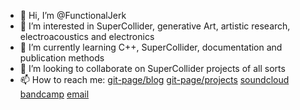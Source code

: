 - 👋 Hi, I’m @FunctionalJerk
- 👀 I’m interested in SuperCollider, generative Art, artistic research, electroacoustics and electronics
- 🌱 I’m currently learning C++, SuperCollider, documentation and publication methods
- 💞️ I’m looking to collaborate on SuperCollider projects of all sorts
- 📫 How to reach me: 
    [git-page/blog](Functionaljerk.github.io)
    [git-page/projects](Functionaljerk.github.io/projects)
    [soundcloud]()
    [bandcamp]()
    [email](mailto:)

<!---
FunctionalJerk/FunctionalJerk is a ✨ special ✨ repository because its `README.md` (this file) appears on your GitHub profile.
You can click the Preview link to take a look at your changes.
--->
